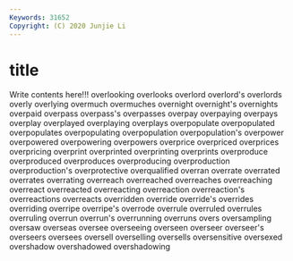 ```yaml
---
Keywords: 31652
Copyright: (C) 2020 Junjie Li
---
```


# title

Write contents here!!!
overlooking 
overlooks 
overlord 
overlord's 
overlords 
overly 
overlying 
overmuch 
overmuches 
overnight
overnight's 
overnights 
overpaid 
overpass 
overpass's 
overpasses 
overpay 
overpaying 
overpays 
overplay
overplayed 
overplaying 
overplays 
overpopulate 
overpopulated 
overpopulates 
overpopulating 
overpopulation 
overpopulation's 
overpower
overpowered 
overpowering 
overpowers 
overprice 
overpriced 
overprices 
overpricing 
overprint 
overprinted 
overprinting
overprints 
overproduce 
overproduced 
overproduces 
overproducing 
overproduction 
overproduction's 
overprotective 
overqualified 
overran
overrate 
overrated 
overrates 
overrating 
overreach 
overreached 
overreaches 
overreaching 
overreact 
overreacted
overreacting 
overreaction 
overreaction's 
overreactions 
overreacts 
overridden 
override 
override's 
overrides 
overriding
overripe 
overripe's 
overrode 
overrule 
overruled 
overrules 
overruling 
overrun 
overrun's 
overrunning
overruns 
overs 
oversampling 
oversaw 
overseas 
oversee 
overseeing 
overseen 
overseer 
overseer's
overseers 
oversees 
oversell 
overselling 
oversells 
oversensitive 
oversexed 
overshadow 
overshadowed 
overshadowing
